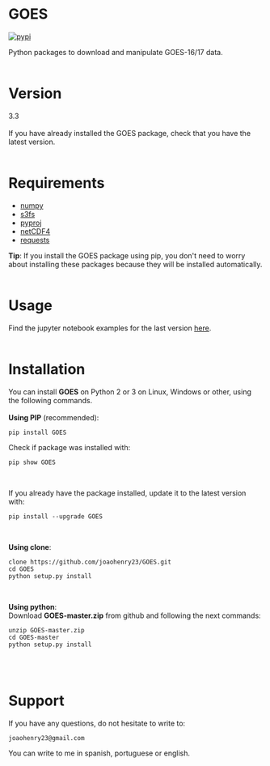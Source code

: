 # GOES
[![pypi](https://img.shields.io/badge/pypi-v3.3-brightgreen.svg)](https://pypi.org/project/GOES/)

Python packages to download and manipulate GOES-16/17 data.
<br><br>

# Version
3.3
<br><br>
If you have already installed the GOES package, check that you have the latest version.
<br><br>

# Requirements
- [numpy](https://numpy.org/)
- [s3fs](https://s3fs.readthedocs.io/en/latest/install.html)
- [pyproj](https://github.com/pyproj4/pyproj)
- [netCDF4](http://unidata.github.io/netcdf4-python/)
- [requests](https://2.python-requests.org/en/master/)

**Tip**: If you install the GOES package using pip, you don't need to worry about installing these packages because they will be installed automatically.
<br><br>

# Usage
Find the jupyter notebook examples for the last version [here](https://github.com/joaohenry23/GOES/blob/master/examples/index.ipynb).
<br><br>

# Installation
You can install **GOES** on Python 2 or 3 on Linux, Windows or other, using the following commands.
<br><br>
**Using PIP** (recommended):
```
pip install GOES

```

Check if package was installed with:

```
pip show GOES
```
<br>

If you already have the package installed, update it to the latest version with:

```
pip install --upgrade GOES
```
<br>

**Using clone**:
```
clone https://github.com/joaohenry23/GOES.git
cd GOES
python setup.py install

```
<br>

**Using python**:\
Download **GOES-master.zip** from github and following the next commands:
```
unzip GOES-master.zip
cd GOES-master
python setup.py install

```
<br><br>

# Support
If you have any questions, do not hesitate to write to:
```
joaohenry23@gmail.com

```
You can write to me in spanish, portuguese or english.

